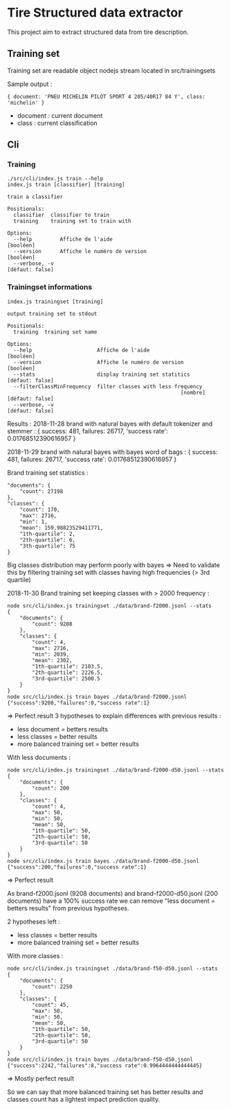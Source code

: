 # Tire Structured data extractor

This project aim to extract structured data from tire description.

## Training set

Training set are readable object nodejs stream located in src/trainingsets

Sample output :
```
{ document: 'PNEU MICHELIN PILOT SPORT 4 205/40R17 84 Y', class: 'michelin' }
```

 * document : current document
 * class : current classification


## Cli

### Training
```
./src/cli/index.js train --help
index.js train [classifier] [training]

train a classifier

Positionals:
  classifier  classifier to train
  training    training set to train with

Options:
  --help         Affiche de l'aide                                     [booléen]
  --version      Affiche le numéro de version                          [booléen]
  --verbose, -v                                                  [défaut: false]
```

### Trainingset informations
```
index.js trainingset [training]

output training set to stdout

Positionals:
  training  training set name

Options:
  --help                     Affiche de l'aide                         [booléen]
  --version                  Affiche le numéro de version              [booléen]
  --stats                    display training set statitics      [défaut: false]
  --filterClassMinFrequency  filter classes with less frequency
                                                        [nombre] [défaut: false]
  --verbose, -v                                                  [défaut: false]
```

Results :
2018-11-28 brand with natural bayes with default tokenizer and stemmer :
{ success: 481,
  failures: 26717,
  'success rate': 0.01768512390616957 }

2018-11-29 brand with natural bayes with bayes word of bags :
{ success: 481,
  failures: 26717,
  'success rate': 0.01768512390616957 }

Brand training set statistics : 
```
"documents": {
    "count": 27198
},
"classes": {
    "count": 170,
    "max": 2716,
    "min": 1,
    "mean": 159.98823529411771,
    "1th-quartile": 2,
    "2th-quartile": 6,
    "3th-quartile": 75
}    
```
Big classes distribution may perform poorly with bayes => Need to validate this by filtering training set with
classes having high frequencies (> 3rd quartile) 

2018-11-30
Brand training set keeping classes with > 2000 frequency :
```
node src/cli/index.js trainingset ./data/brand-f2000.jsonl --stats
{
    "documents": {
        "count": 9208
    },
    "classes": {
        "count": 4,
        "max": 2716,
        "min": 2039,
        "mean": 2302,
        "1th-quartile": 2103.5,
        "2th-quartile": 2226.5,
        "3rd-quartile": 2500.5
    }
}
node src/cli/index.js train bayes ./data/brand-f2000.jsonl
{"success":9208,"failures":0,"success rate":1}
```
=> Perfect result
3 hypotheses to explain differences with previous results :
 * less document = betters results
 * less classes = better results
 * more balanced training set = better results

With  less documents : 
```
node src/cli/index.js trainingset ./data/brand-f2000-d50.jsonl --stats
{
    "documents": {
        "count": 200
    },
    "classes": {
        "count": 4,
        "max": 50,
        "min": 50,
        "mean": 50,
        "1th-quartile": 50,
        "2th-quartile": 50,
        "3rd-quartile": 50
    }
}
node src/cli/index.js train bayes ./data/brand-f2000-d50.jsonl 
{"success":200,"failures":0,"success rate":1}
```
=> Perfect result

As brand-f2000.jsonl (9208 documents) and brand-f2000-d50.jsonl (200 documents) have a 100% success rate we can remove "less document = betters results" from previous hypotheses.  

2 hypotheses left :
 * less classes = better results
 * more balanced training set = better results

With more classes :
```
node src/cli/index.js trainingset ./data/brand-f50-d50.jsonl --stats
{
    "documents": {
        "count": 2250
    },
    "classes": {
        "count": 45,
        "max": 50,
        "min": 50,
        "mean": 50,
        "1th-quartile": 50,
        "2th-quartile": 50,
        "3rd-quartile": 50
    }
}
node src/cli/index.js train bayes ./data/brand-f50-d50.jsonl 
{"success":2242,"failures":8,"success rate":0.9964444444444445}
```

=> Mostly perfect result

So we can say that more balanced training set has better results and classes count has a lightest impact prediction quality.